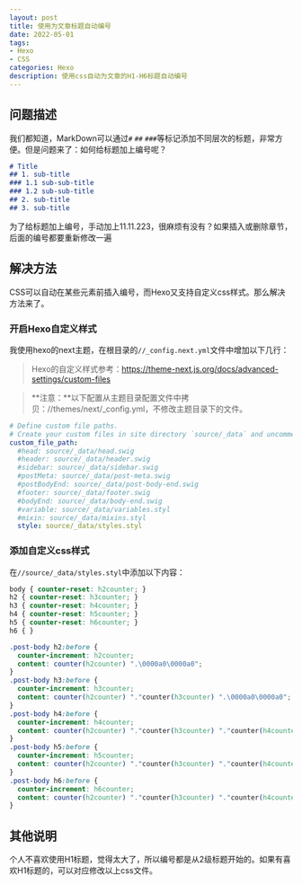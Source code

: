 ```yaml
---
layout: post
title: 使用为文章标题自动编号
date: 2022-05-01
tags:
- Hexo
- CSS
categories: Hexo
description: 使用css自动为文章的H1-H6标题自动编号
---
```


## 问题描述

我们都知道，MarkDown可以通过`#` `##` `###`等标记添加不同层次的标题，非常方便。但是问题来了：如何给标题加上编号呢？

```markdown
# Title
## 1. sub-title
### 1.1 sub-sub-title
### 1.2 sub-sub-title
## 2. sub-title
## 3. sub-title
```

为了给标题加上编号，手动加上11.11.223，很麻烦有没有？如果插入或删除章节，后面的编号都要重新修改一遍

## 解决方法

CSS可以自动在某些元素前插入编号，而Hexo又支持自定义css样式。那么解决方法来了。

### 开启Hexo自定义样式

我使用hexo的next主题，在根目录的`//_config.next.yml`文件中增加以下几行：

> Hexo的自定义样式参考：https://theme-next.js.org/docs/advanced-settings/custom-files

> **注意：**以下配置从主题目录配置文件中拷贝：//themes/next/_config.yml，不修改主题目录下的文件。

```yml
# Define custom file paths.
# Create your custom files in site directory `source/_data` and uncomment needed files below.
custom_file_path:
  #head: source/_data/head.swig
  #header: source/_data/header.swig
  #sidebar: source/_data/sidebar.swig
  #postMeta: source/_data/post-meta.swig
  #postBodyEnd: source/_data/post-body-end.swig
  #footer: source/_data/footer.swig
  #bodyEnd: source/_data/body-end.swig
  #variable: source/_data/variables.styl
  #mixin: source/_data/mixins.styl
  style: source/_data/styles.styl
```

### 添加自定义css样式

在`//source/_data/styles.styl`中添加以下内容：
```CSS
body { counter-reset: h2counter; }
h2 { counter-reset: h3counter; }
h3 { counter-reset: h4counter; }
h4 { counter-reset: h5counter; }
h5 { counter-reset: h6counter; }
h6 { }

.post-body h2:before {
  counter-increment: h2counter;
  content: counter(h2counter) ".\0000a0\0000a0";
}
.post-body h3:before {
  counter-increment: h3counter;
  content: counter(h2counter) "."counter(h3counter) ".\0000a0\0000a0";
}
.post-body h4:before {
  counter-increment: h4counter;
  content: counter(h2counter) "."counter(h3counter) "."counter(h4counter) ".\0000a0\0000a0";
}
.post-body h5:before {
  counter-increment: h5counter;
  content: counter(h2counter) "."counter(h3counter) "."counter(h4counter) "."counter(h5counter) ".\0000a0\0000a0";
}
.post-body h6:before {
  counter-increment: h6counter;
  content: counter(h2counter) "."counter(h3counter) "."counter(h4counter) "."counter(h5counter) "."counter(h6counter) ".\0000a0\0000a0";
}
```

## 其他说明

个人不喜欢使用H1标题，觉得太大了，所以编号都是从2级标题开始的。如果有喜欢H1标题的，可以对应修改以上css文件。
